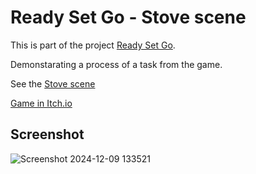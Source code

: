 # Ready Set Go - Stove scene 
This is part of the project [Ready Set Go](https://github.com/Liza-Gaming/Ready-Set-Go).

Demonstarating a process of a task from the game.

See the [Stove scene](https://github.com/Liza-Gaming/FinalProject_Stove_Scene/tree/main/Assets/Scripts/KitchenSence)

[Game in Itch.io](https://lizachep.itch.io/final-game-v1)

## Screenshot
![Screenshot 2024-12-09 133521](https://github.com/user-attachments/assets/861a03de-4648-4866-bd53-4ad5d59fe5fb)
